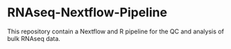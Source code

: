 # RNAseq-Nextflow-Pipeline
This repository contain a Nextflow and R pipeline for the QC and analysis of bulk RNAseq data. 

